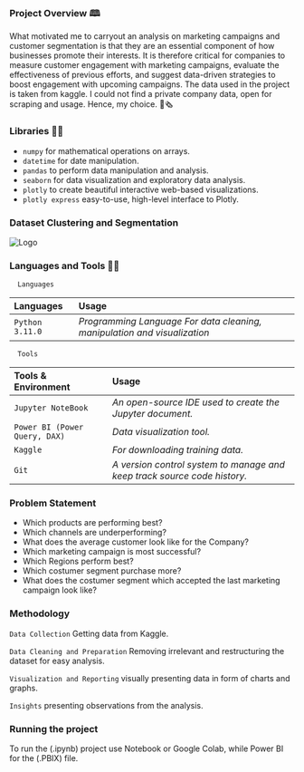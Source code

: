### Project Overview 🕮

What motivated me to carryout an analysis on marketing campaigns and customer segmentation is that they are an essential component of how businesses promote their interests. It is therefore critical for companies to measure customer engagement with marketing campaigns, evaluate the effectiveness of previous efforts, and suggest data-driven strategies to boost engagement with upcoming campaigns. The data used in the project is taken from kaggle. I could not find a private company data, open for scraping and usage. Hence, my choice.
📰🗞️
### Libraries 🐱‍💻

- `numpy` for mathematical operations on arrays.
- `datetime` for date manipulation.
- `pandas` to perform data manipulation and analysis.
- `seaborn` for data visualization and exploratory data analysis.
- `plotly` to create beautiful interactive web-based visualizations.
- `plotly express` easy-to-use, high-level interface to Plotly.



### Dataset Clustering and Segmentation

![Logo](https://raw.githubusercontent.com/njimonda/Customer-Segmentation-and-marketing-campaigns-analysis/main/cluster.jpg)

### Languages and Tools 👨‍💻

```http
  Languages
```

|  Languages    | Usage          |
| :------- | :------------------------- |
 | `Python 3.11.0` | *Programming Language For data cleaning, manipulation and visualization* |


```http
  Tools
```

 | Tools & Environment     | Usage                       |
 | :------- | :-------------------------------- |
 | `Jupyter NoteBook` | *An open-source IDE used to create the Jupyter document.*|
 | `Power BI (Power Query, DAX)` | *Data visualization tool.*|
 | `Kaggle` | *For downloading training data.*|
 | `Git` | *A version control system to manage and keep track source code history.*|

### Problem Statement

- Which products are performing best?
- Which channels are underperforming?
- What does the average customer look like for the Company?
- Which marketing campaign is most successful?
- Which Regions perform best?
- Which costumer segment purchase more?
- What does the costumer segment which accepted the last marketing campaign look like?


### Methodology


`Data Collection` Getting data from Kaggle.

`Data Cleaning and Preparation` Removing irrelevant and restructuring the dataset for easy analysis.

`Visualization and Reporting` visually presenting data in form of charts and graphs.

`Insights` presenting observations from the analysis.



### Running the project

To run the (.ipynb) project use Notebook or Google Colab, 
while Power BI for the (.PBIX) file.



